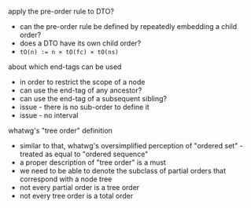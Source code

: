 
apply the pre-order rule to DTO?
- can the pre-order rule be defined
  by repeatedly embedding a child order?
- does a DTO have its own child order?
- `tO(n) := n × tO(fc) × tO(ns)`

about which end-tags can be used
- in order to restrict the scope of a node
- can use the end-tag of any ancestor?
- can use the end-tag of a subsequent sibling?
- issue - there is no sub-order to define it
- issue - no interval

whatwg's "tree order" definition
- similar to that, whatwg's oversimplified perception
  of "ordered set" - treated as equal to "ordered sequence"
- a proper description of "tree order" is a must
- we need to be able to denote the subclass of
  partial orders that correspond with a node tree
- not every partial order is a tree order
- not every tree order is a total order
